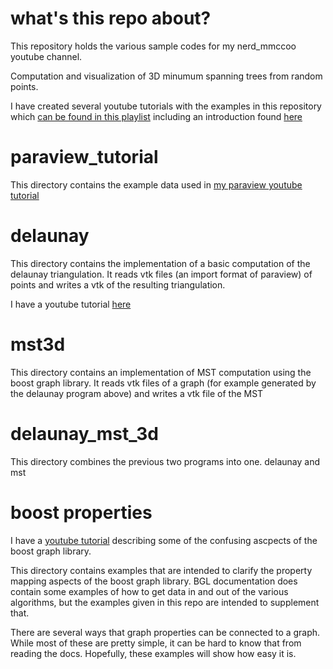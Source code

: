

# what's this repo about?

This repository holds the various sample codes for my nerd_mmccoo youtube channel.


Computation and visualization of 3D minumum spanning trees from random points.

I have created several youtube tutorials with the examples in this repository which [can be found in this playlist](https://www.youtube.com/watch?v=vJ1dtSJKPGo&list=PL-u_1PaUdVKqpdIMFu7GLQNEJ1fOFg64r) including an introduction found [here](https://youtu.be/RN9i4QGoQ0M)

# paraview_tutorial

This directory contains the example data used in [my paraview youtube tutorial](https://youtu.be/mNR2Vn6r0io)

# delaunay

This directory contains the implementation of a basic computation of the delaunay triangulation. It reads vtk files (an import format of paraview) of points and writes a vtk of the resulting triangulation.

I have a youtube tutorial [here](https://youtu.be/vJ1dtSJKPGo) 

# mst3d

This directory contains an implementation of MST computation using the boost graph library. It reads vtk files of a graph (for example generated by the delaunay program above) and writes a vtk file of the MST


# delaunay_mst_3d

This directory combines the previous two programs into one. delaunay and mst

# boost properties

I have a [youtube tutorial](https://www.youtube.com/watch?v=GSp2531Wti4) describing some of the confusing ascpects of the boost graph library.

This directory contains examples that are intended to clarify the property mapping aspects of the boost graph library. BGL documentation does contain some examples of how to get data in and out of the various algorithms, but the examples given in this repo are intended to supplement that.

There are several ways that graph properties can be connected to a graph. While most of these are pretty simple, it can be hard to know that from reading the docs. Hopefully, these examples will show how easy it is.


